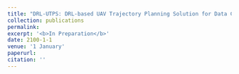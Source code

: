 ```yaml
---
title: "DRL-UTPS: DRL-based UAV Trajectory Planning Solution for Data Collection in Dynamic IoT Network"
collection: publications
permalink: 
excerpt: '<b>In Preparation</b>'
date: 2100-1-1
venue: '1 January'
paperurl: 
citation: ''
---
```

